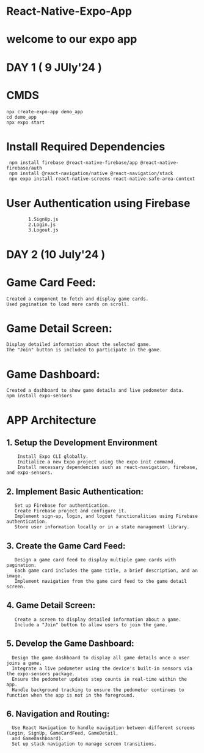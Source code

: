 # React-Native-Expo-App
# welcome to our expo app

# DAY 1 ( 9 JUly'24 )

   # CMDS
    npx create-expo-app demo_app
    cd demo_app
    npx expo start

   # Install Required Dependencies
     npm install firebase @react-native-firebase/app @react-native-firebase/auth
     npm install @react-navigation/native @react-navigation/stack
     npx expo install react-native-screens react-native-safe-area-context
   
   # User Authentication using Firebase 
            1.SignUp.js
            2.Login.js
            3.Logout.js
  # DAY 2 (10 July'24 )
  # Game Card Feed:
    Created a component to fetch and display game cards.
    Used pagination to load more cards on scroll.

  # Game Detail Screen:
    Display detailed information about the selected game.
    The "Join" button is included to participate in the game.

  # Game Dashboard:
    Created a dashboard to show game details and live pedometer data.
    npm install expo-sensors  

# APP Architecture
## 1. Setup the Development Environment
        Install Expo CLI globally.
        Initialize a new Expo project using the expo init command.
        Install necessary dependencies such as react-navigation, firebase, and expo-sensors.
## 2. Implement Basic Authentication:
       Set up Firebase for authentication.
       Create Firebase project and configure it.
       Implement sign-up, login, and logout functionalities using Firebase authentication.
       Store user information locally or in a state management library.
## 3. Create the Game Card Feed:
       Design a game card feed to display multiple game cards with pagination.
       Each game card includes the game title, a brief description, and an image.
       Implement navigation from the game card feed to the game detail screen.
## 4. Game Detail Screen:
       Create a screen to display detailed information about a game.
       Include a "Join" button to allow users to join the game.
## 5. Develop the Game Dashboard:
      Design the game dashboard to display all game details once a user joins a game.
      Integrate a live pedometer using the device's built-in sensors via the expo-sensors package.
      Ensure the pedometer updates step counts in real-time within the app.
      Handle background tracking to ensure the pedometer continues to function when the app is not in the foreground.
## 6. Navigation and Routing:
      Use React Navigation to handle navigation between different screens (Login, SignUp, GameCardFeed, GameDetail, 
      and GameDashboard).
      Set up stack navigation to manage screen transitions.
